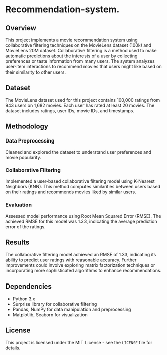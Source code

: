 # Recommendation-system.

## Overview
This project implements a movie recommendation system using collaborative filtering techniques on the MovieLens dataset (100k) and MovieLens 20M dataset. Collaborative filtering is a method used to make automatic predictions about the interests of a user by collecting preferences or taste information from many users. The system analyzes user-item interactions to recommend movies that users might like based on their similarity to other users.

## Dataset
The MovieLens dataset used for this project contains 100,000 ratings from 943 users on 1,682 movies. Each user has rated at least 20 movies. The dataset includes ratings, user IDs, movie IDs, and timestamps.

## Methodology
### Data Preprocessing
Cleaned and explored the dataset to understand user preferences and movie popularity.

### Collaborative Filtering
Implemented a user-based collaborative filtering model using K-Nearest Neighbors (KNN). This method computes similarities between users based on their ratings and recommends movies liked by similar users.

### Evaluation
Assessed model performance using Root Mean Squared Error (RMSE). The achieved RMSE for this model was 1.33, indicating the average prediction error of the ratings.

## Results
The collaborative filtering model achieved an RMSE of 1.33, indicating its ability to predict user ratings with reasonable accuracy. Further improvements could involve exploring matrix factorization techniques or incorporating more sophisticated algorithms to enhance recommendations.

## Dependencies
- Python 3.x
- Surprise library for collaborative filtering
- Pandas, NumPy for data manipulation and preprocessing
- Matplotlib, Seaborn for visualization

## License
This project is licensed under the MIT License - see the `LICENSE` file for details.
